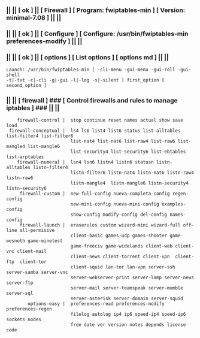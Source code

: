 ### || || [ ok ] || [ Firewall ] [ Program: fwiptables-min ] [ Version: minimal-7.08 ] || ||
### || || [ ok ] || [ Configure ] [ Configure: /usr/bin/fwiptables-min preferences-modify ] || ||
### || || [ ok ] || [ options ] [ List options ] [ options md ] || ||                                        
    Launch: /usr/bin/fwiptables-min [ -cli-menu -gui-menu -gui-roll -gui-shell                                        
    -t|-txt -c|-cli -g|-gui -l|-log -s|-silent ] first_option [ second_option ]                           
### || || [ firewall ]  ### [  Control firewalls and rules to manage iptables ] ### || ||             
        firewall-control |  stop continue reset names actual show save load                         
     firewall-conceptual |  ls4 ls6 list4 list6 status list-alltables list-filter4 list-filter6     
                            list-nat4 list-nat6 list-raw4 list-raw6 list-mangle4 list-mangle6       
                            list-security4 list-security6 list-ebtables list-arptables              
        firewall-numeral |  lsn4 lsn6 listn4 listn6 statusn listn-alltables listn-filter4           
                            listn-filter6 listn-nat4 listn-nat6 listn-raw4 listn-raw6               
                            listn-mangle4  listn-mangle6 listn-security4 listn-security6            
         firewall-custom |  new-full-config nueva-completa-config regen-config                      
                            new-mini-config nueva-mini-config examples-config                       
                            show-config modify-config del-config names-config                       
         firewall-launch |  eraserules custom wizard-mini wizard-full off-line all-permisive        
                            client-basic games-udp games-shooter game-wesnoth game-minetest         
                            game-freeciv game-widelands client-web client-vnc client-mail           
                            client-news client-torrent client-vpn  client-ftp  client-tor           
                            client-squid lan-tor lan-vpn server-ssh server-samba server-vnc         
                            server-webserver-print server-lamp server-news server-ftp               
                            server-mail server-teamspeak server-mumble server-sql                   
                            server-asterisk server-domain server-squid                              
            options-easy |  preferences-read preferences-modify preferences-regen                   
                            filelog autolog ip4 ip6 speed-ip4 speed-ip6 sockets nodes               
                            free date ver version notes depends license code                        
